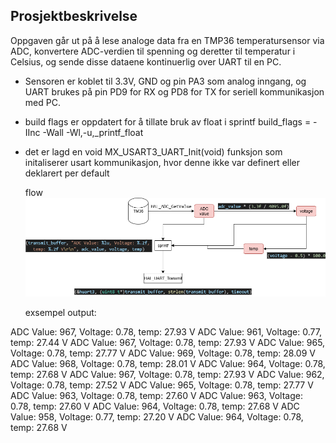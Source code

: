 ## Prosjektbeskrivelse

Oppgaven går ut på å lese analoge data fra en TMP36 temperatursensor via ADC, konvertere ADC-verdien til spenning og deretter til temperatur i Celsius, og sende disse dataene kontinuerlig over UART til en PC.

- Sensoren er koblet til 3.3V, GND og pin PA3 som analog inngang, og UART brukes på pin PD9 for RX og PD8 for TX for seriell kommunikasjon med PC.
- build flags er oppdatert for å tillate bruk av float i sprintf  build_flags = -IInc -Wall -Wl,-u,_printf_float
- det er lagd en void MX_USART3_UART_Init(void) funksjon som initaliserer usart kommunikasjon, hvor denne ikke var definert eller deklarert per default

  flow
![Se flytdiagram](flow_chart.png)


  exsempel output:
  
ADC Value: 967, Voltage: 0.78, temp: 27.93 V
ADC Value: 961, Voltage: 0.77, temp: 27.44 V
ADC Value: 967, Voltage: 0.78, temp: 27.93 V
ADC Value: 965, Voltage: 0.78, temp: 27.77 V
ADC Value: 969, Voltage: 0.78, temp: 28.09 V
ADC Value: 968, Voltage: 0.78, temp: 28.01 V
ADC Value: 964, Voltage: 0.78, temp: 27.68 V
ADC Value: 967, Voltage: 0.78, temp: 27.93 V
ADC Value: 962, Voltage: 0.78, temp: 27.52 V
ADC Value: 965, Voltage: 0.78, temp: 27.77 V
ADC Value: 963, Voltage: 0.78, temp: 27.60 V
ADC Value: 963, Voltage: 0.78, temp: 27.60 V
ADC Value: 964, Voltage: 0.78, temp: 27.68 V
ADC Value: 958, Voltage: 0.77, temp: 27.20 V
ADC Value: 964, Voltage: 0.78, temp: 27.68 V

